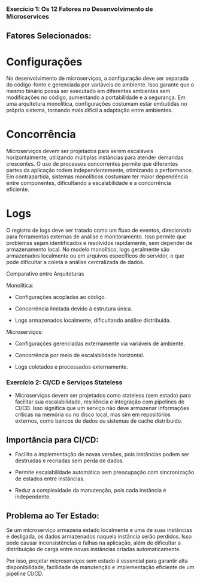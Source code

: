 ### Exercício 1: Os 12 Fatores no Desenvolvimento de Microservices

## Fatores Selecionados:

# Configurações

No desenvolvimento de microserviços, a configuração deve ser separada do código-fonte e gerenciada por variáveis de ambiente. Isso garante que o mesmo binário possa ser executado em diferentes ambientes sem modificações no código, aumentando a portabilidade e a segurança. Em uma arquitetura monolítica, configurações costumam estar embutidas no próprio sistema, tornando mais difícil a adaptação entre ambientes.

# Concorrência

Microserviços devem ser projetados para serem escaláveis horizontalmente, utilizando múltiplas instâncias para atender demandas crescentes. O uso de processos concorrentes permite que diferentes partes da aplicação rodem independentemente, otimizando a performance. Em contrapartida, sistemas monolíticos costumam ter maior dependência entre componentes, dificultando a escalabilidade e a concorrência eficiente.

# Logs

O registro de logs deve ser tratado como um fluxo de eventos, direcionado para ferramentas externas de análise e monitoramento. Isso permite que problemas sejam identificados e resolvidos rapidamente, sem depender de armazenamento local. No modelo monolítico, logs geralmente são armazenados localmente ou em arquivos específicos do servidor, o que pode dificultar a coleta e análise centralizada de dados.

Comparativo entre Arquiteturas

Monolítica:

- Configurações acopladas ao código.

- Concorrência limitada devido à estrutura única.

- Logs armazenados localmente, dificultando análise distribuída.

Microserviços:

- Configurações gerenciadas externamente via variáveis de ambiente.

- Concorrência por meio de escalabilidade horizontal.

- Logs coletados e processados externamente.

### Exercício 2: CI/CD e Serviços Stateless

* Microserviços devem ser projetados como stateless (sem estado) para facilitar sua escalabilidade, resiliência e integração com pipelines de CI/CD. Isso significa que um serviço não deve armazenar informações críticas na memória ou no disco local, mas sim em repositórios externos, como bancos de dados ou sistemas de cache distribuído.

## Importância para CI/CD:

- Facilita a implementação de novas versões, pois instâncias podem ser destruídas e recriadas sem perda de dados.

- Permite escalabilidade automática sem preocupação com sincronização de estados entre instâncias.

- Reduz a complexidade da manutenção, pois cada instância é independente.

## Problema ao Ter Estado:

Se um microserviço armazena estado localmente e uma de suas instâncias é desligada, os dados armazenados naquela instância serão perdidos. Isso pode causar inconsistências e falhas na aplicação, além de dificultar a distribuição de carga entre novas instâncias criadas automaticamente.

Por isso, projetar microserviços sem estado é essencial para garantir alta disponibilidade, facilidade de manutenção e implementação eficiente de um pipeline CI/CD.
